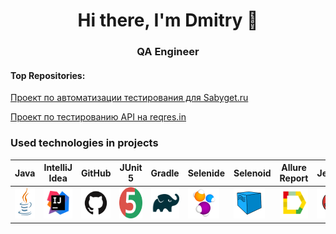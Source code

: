 <h1 align="center">Hi there, I'm Dmitry 👋</h1>
<h3 align="center">QA Engineer</h3>

#### Top Repositories:

<a href="https://github.com/Soilden1/tests_for_sg">Проект по автоматизации тестирования для Sabyget.ru</a> 

<a href="https://github.com/Soilden1/reqres_in_tests">Проект по тестированию API на reqres.in</a>

### Used technologies in projects

| Java                                                                                                     | IntelliJ  <br>  Idea                                                                                                       | GitHub                                                                                                     | JUnit 5                                                                                                           | Gradle                                                                                                     | Selenide                                                                                                         | Selenoid                                                                                                                  | Allure <br> Report                                                                                                         | Jenkins                                                                                                          | Jira                                                                                                                                    | Telegram                                                                                                            | Allure <br> TestOps                                                                                               | RestAssured                                                                                                              |
|:---------------------------------------------------------------------------------------------------------|----------------------------------------------------------------------------------------------------------------------------|------------------------------------------------------------------------------------------------------------|-------------------------------------------------------------------------------------------------------------------|------------------------------------------------------------------------------------------------------------|------------------------------------------------------------------------------------------------------------------|---------------------------------------------------------------------------------------------------------------------------|----------------------------------------------------------------------------------------------------------------------------|------------------------------------------------------------------------------------------------------------------|-----------------------------------------------------------------------------------------------------------------------------------------|---------------------------------------------------------------------------------------------------------------------|-------------------------------------------------------------------------------------------------------------------|--------------------------------------------------------------------------------------------------------------------------|
| <a href="https://www.java.com/"><img src="images/logo/Java.svg" width="50" height="50"  alt="Java"/></a> | <a href="https://www.jetbrains.com/idea/"><img src="images/logo/Intelij_IDEA.svg" width="50" height="50"  alt="IDEA"/></a> | <a href="https://github.com/"><img src="images/logo/GitHub.png" width="50" height="50"  alt="Github"/></a> | <a href="https://junit.org/junit5/"><img src="images/logo/junit5.png" width="50" height="50"  alt="JUnit 5"/></a> | <a href="https://gradle.org/"><img src="images/logo/Gradle.svg" width="50" height="50"  alt="Gradle"/></a> | <a href="https://selenide.org/"><img src="images/logo/Selenide.svg" width="50" height="50"  alt="Selenide"/></a> | <a href="https://aerokube.com/selenoid/"><img src="images/logo/Selenoid.svg" width="50" height="50"  alt="Selenoid"/></a> | <a href="https://github.com/allure-framework"><img src="images/logo/Allure.svg" width="50" height="50"  alt="Allure"/></a> | <a href="https://www.jenkins.io/"><img src="images/logo/Jenkins.svg" width="50" height="50"  alt="Jenkins"/></a> | <a href="https://www.atlassian.com/software/jira/"><img src="images/logo/Jira.svg" width="50" height="50" alt="Java" title="Java"/></a> | <a href="https://web.telegram.org/"><img src="images\logo\Telegram.svg" width="50" height="50" alt="Telegram"/></a> | <a href="https://qameta.io/"><img src="images\logo\allureTestOps.svg" width="50" height="50" alt="Allure_TO"/></a>| <a href="https://rest-assured.io/"><img src="images\logo\restAssured.png" width="50" height="50" alt="RestAssured"/></a> |

